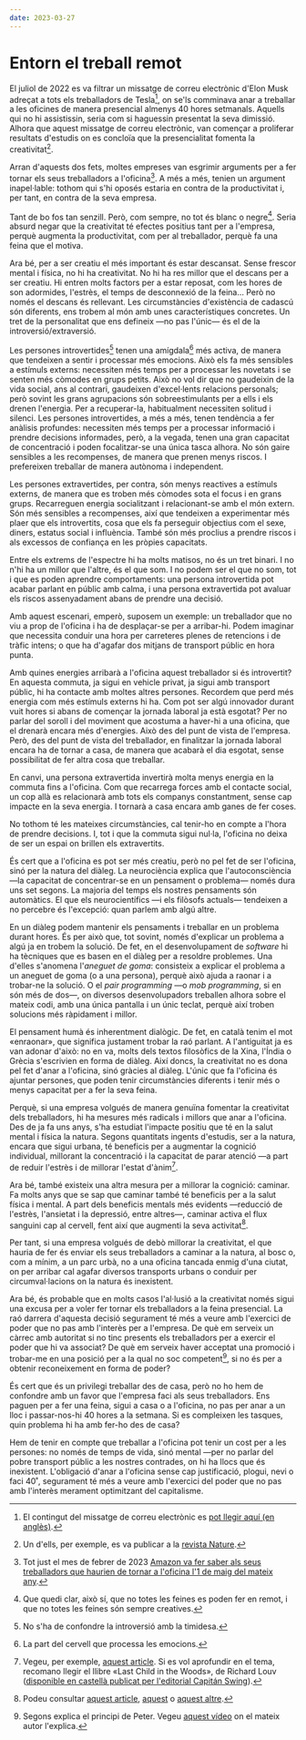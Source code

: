 ```yaml
---
date: 2023-03-27
---
```


# Entorn el treball remot

El juliol de 2022 es va filtrar un missatge de correu electrònic d'Elon Musk adreçat a tots els treballadors de
Tesla[^1], on se'ls comminava anar a treballar a les oficines de manera presencial almenys 40 hores setmanals. Aquells
qui no hi assistissin, seria com si haguessin presentat la seva dimissió. Alhora que aquest missatge de correu
electrònic, van començar a proliferar resultats d'estudis on es concloïa que la presencialitat fomenta la
creativitat[^2].

Arran d'aquests dos fets, moltes empreses van esgrimir arguments per a fer tornar els seus treballadors a l'oficina[^3].
A més a més, tenien un argument inapel·lable: tothom qui s'hi oposés estaria en contra de la productivitat i, per tant,
en contra de la seva empresa.

Tant de bo fos tan senzill. Però, com sempre, no tot és blanc o negre[^4]. Seria absurd negar que la creativitat té
efectes positius tant per a l'empresa, perquè augmenta la productivitat, com per al treballador, perquè fa una feina que
el motiva.

Ara bé, per a ser creatiu el més important és estar descansat. Sense frescor mental i física, no hi ha creativitat. No
hi ha res millor que el descans per a ser creatiu. Hi entren molts factors per a estar reposat, com les hores de son
adormides, l'estrès, el temps de desconnexió de la feina... Però no només el descans és rellevant. Les circumstàncies
d'existència de cadascú són diferents, ens trobem al món amb unes característiques concretes. Un tret de la personalitat
que ens defineix —no pas l'únic— és el de la introversió/extraversió.

Les persones introvertides[^5] tenen una amígdala[^6] més activa, de manera que tendeixen a sentir i processar més
emocions. Això els fa més sensibles a estímuls externs: necessiten més temps per a processar les novetats i se senten
més còmodes en grups petits. Això no vol dir que no gaudeixin de la vida social, ans al contrari, gaudeixen
d'excel·lents relacions personals; però sovint les grans agrupacions són sobreestimulants per a ells i els drenen
l'energia. Per a recuperar-la, habitualment necessiten solitud i silenci. Les persones introvertides, a més a més, tenen
tendència a fer anàlisis profundes: necessiten més temps per a processar informació i prendre decisions informades,
però, a la vegada, tenen una gran capacitat de concentració i poden focalitzar-se una única tasca alhora. No són gaire
sensibles a les recompenses, de manera que prenen menys riscos. I prefereixen treballar de manera autònoma i
independent.

Les persones extravertides, per contra, són menys reactives a estímuls externs, de manera que es troben més còmodes sota
el focus i en grans grups. Recarreguen energia socialitzant i relacionant-se amb el món extern. Són més sensibles a
recompenses, així que tendeixen a experimentar més plaer que els introvertits, cosa que els fa perseguir objectius com
el sexe, diners, estatus social i influència. També són més proclius a prendre riscos i als excessos de confiança en les
pròpies capacitats.

Entre els extrems de l'espectre hi ha molts matisos, no és un tret binari. I no n'hi ha un millor que l'altre, és el que
som. I no podem ser el que no som, tot i que es poden aprendre comportaments: una persona introvertida pot acabar
parlant en públic amb calma, i una persona extravertida pot avaluar els riscos assenyadament abans de prendre una
decisió.

Amb aquest escenari, emperò, suposem un exemple: un treballador que no viu a prop de l'oficina i ha de desplaçar-se per
a arribar-hi. Podem imaginar que necessita conduir una hora per carreteres plenes de retencions i de tràfic intens; o
que ha d'agafar dos mitjans de transport públic en hora punta.

Amb quines energies arribarà a l'oficina aquest treballador si és introvertit? En aquesta commuta, ja sigui en vehicle
privat, ja sigui amb transport públic, hi ha contacte amb moltes altres persones. Recordem que perd més energia com més
estímuls externs hi ha. Com pot ser algú innovador durant vuit hores si abans de començar la jornada laboral ja està
esgotat? Per no parlar del soroll i del moviment que acostuma a haver-hi a una oficina, que el drenarà encara més
d'energies. Això des del punt de vista de l'empresa. Però, des del punt de vista del treballador, en finalitzar la
jornada laboral encara ha de tornar a casa, de manera que acabarà el dia esgotat, sense possibilitat de fer altra cosa
que treballar.

En canvi, una persona extravertida invertirà molta menys energia en la commuta fins a l'oficina. Com que recarrega
forces amb el contacte social, un cop allà es relacionarà amb tots els companys constantment, sense cap impacte en la
seva energia. I tornarà a casa encara amb ganes de fer coses.

No tothom té les mateixes circumstàncies, cal tenir-ho en compte a l'hora de prendre decisions. I, tot i que la commuta
sigui nul·la, l'oficina no deixa de ser un espai on brillen els extravertits.

És cert que a l'oficina es pot ser més creatiu, però no pel fet de ser l'oficina, sinó per la natura del diàleg. La
neurociència explica que l'autoconsciència —la capacitat de concentrar-se en un pensament o problema— només dura uns set
segons. La majoria del temps els nostres pensaments són automàtics. El que els neurocientífics —i els filòsofs actuals—
tendeixen a no percebre és l'excepció: quan parlem amb algú altre.

En un diàleg podem mantenir els pensaments i treballar en un problema durant hores. És per això que, tot sovint, només
d'explicar un problema a algú ja en trobem la solució. De fet, en el desenvolupament de _software_ hi ha tècniques que
es basen en el diàleg per a resoldre problemes. Una d'elles s'anomena l'_aneguet de goma_: consisteix a explicar el
problema a un aneguet de goma (o a una persona), perquè això ajuda a raonar i a trobar-ne la solució. O el _pair
programming_ —o _mob programming_, si en són més de dos—, on diversos desenvolupadors treballen alhora sobre el mateix
codi, amb una única pantalla i un únic teclat, perquè així troben solucions més ràpidament i millor.

El pensament humà és inherentment dialògic. De fet, en català tenim el mot «enraonar», que significa justament trobar la
raó parlant. A l'antiguitat ja es van adonar d'això: no en va, molts dels textos filosòfics de la Xina, l'Índia o Grècia
s'escrivien en forma de diàleg. Així doncs, la creativitat no es dona pel fet d'anar a l'oficina, sinó gràcies al
diàleg. L'únic que fa l'oficina és ajuntar persones, que poden tenir circumstàncies diferents i tenir més o menys
capacitat per a fer la seva feina.

Perquè, si una empresa volgués de manera genuïna fomentar la creativitat dels treballadors, hi ha mesures més radicals i
millors que anar a l'oficina. Des de ja fa uns anys, s'ha estudiat l'impacte positiu que té en la salut mental i física
la natura. Segons quantitats ingents d'estudis, ser a la natura, encara que sigui urbana, té beneficis per a augmentar
la cognició individual, millorant la concentració i la capacitat de parar atenció —a part de reduir l'estrès i de
millorar l'estat d'ànim[^7].

Ara bé, també existeix una altra mesura per a millorar la cognició: caminar. Fa molts anys que se sap que caminar també
té beneficis per a la salut física i mental. A part dels beneficis mentals més evidents —reducció de l'estrès,
l'ansietat i la depressió, entre altres—, caminar activa el flux sanguini cap al cervell, fent així que augmenti la seva
activitat[^8].

Per tant, si una empresa volgués de debò millorar la creativitat, el que hauria de fer és enviar els seus treballadors a
caminar a la natura, al bosc o, com a mínim, a un parc urbà, no a una oficina tancada enmig d'una ciutat, on per arribar
cal agafar diversos transports urbans o conduir per circumval·lacions on la natura és inexistent.

Ara bé, és probable que en molts casos l'al·lusió a la creativitat només sigui una excusa per a voler fer tornar els
treballadors a la feina presencial. La raó darrera d'aquesta decisió segurament té més a veure amb l'exercici de poder
que no pas amb l'interès per a l'empresa. De què em serveix un càrrec amb autoritat si no tinc presents els treballadors
per a exercir el poder que hi va associat? De què em serveix haver acceptat una promoció i trobar-me en una posició per
a la qual no soc competent[^9], si no és per a obtenir reconeixement en forma de poder?

És cert que és un privilegi treballar des de casa, però no ho hem de confondre amb un favor que l'empresa faci als seus
treballadors. Ens paguen per a fer una feina, sigui a casa o a l'oficina, no pas per anar a un lloc i passar-nos-hi 40
hores a la setmana. Si es compleixen les tasques, quin problema hi ha amb fer-ho des de casa?

Hem de tenir en compte que treballar a l'oficina pot tenir un cost per a les persones: no només de temps de vida, sinó
mental —per no parlar del pobre transport públic a les nostres contrades, on hi ha llocs que és inexistent. L'obligació
d'anar a l'oficina sense cap justificació, plogui, nevi o faci 40˚, segurament té més a veure amb l'exercici del poder
que no pas amb l'interès merament optimitzant del capitalisme.

[^1]: El contingut del missatge de correu electrònic es [pot llegir aquí (en anglès)](https://www.businessinsider.com/read-elon-musk-email-tesla-employees-return-office-2022-6).

[^2]: Un d'ells, per exemple, es va publicar a la [revista Nature](https://www.nature.com/articles/s41586-022-04643-y).

[^3]: Tot just el mes de febrer de 2023 [Amazon va fer saber als seus treballadors que haurien de tornar a l'oficina l'1 de maig del mateix any](https://www.aboutamazon.com/news/company-news/andy-jassy-update-on-amazon-return-to-office).

[^4]: Que quedi clar, això sí, que no totes les feines es poden fer en remot, i que no totes les feines són sempre creatives.

[^5]: No s'ha de confondre la introversió amb la timidesa.

[^6]: La part del cervell que processa les emocions.

[^7]: Vegeu, per exemple, [aquest article](https://www.apa.org/monitor/2020/04/nurtured-nature). Si es vol aprofundir en el tema, recomano llegir el llibre «Last Child in the Woods», de Richard Louv ([disponible en castellà publicat per l'editorial Capitán Swing](https://capitanswing.com/libros/los-ultimos-ninos-en-el-bosque/)).

[^8]: Podeu consultar [aquest article](https://www.ncbi.nlm.nih.gov/pmc/articles/PMC8066196/), [aquest](https://memtrax.com/walking-for-mental-health-and-memory-the-surprising-benefits/) o [aquest altre](https://www.psychologytoday.com/us/blog/experience-engineering/202001/how-walking-enhances-cognitive-performance).

[^9]: Segons explica el principi de Peter. Vegeu [aquest vídeo](https://youtu.be/39wzku9KIEM) on el mateix autor l'explica.